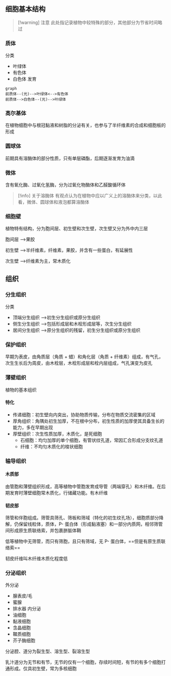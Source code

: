 ## 细胞基本结构

>[!warning] 注意
>此处指记录植物中较特殊的部分，其他部分为节省时间略过

### 质体

分类

- 叶绿体
- 有色体
- 白色体
发育

```mermaid
graph 
前质体--(光)-->叶绿体<-->有色体
前质体-->白色体--(光)-->叶绿体
```

### 高尔基体

在植物细胞中与根冠黏液和树脂的分泌有关，也参与了半纤维素的合成和细胞板的形成

### 圆球体

前期具有溶酶体的部分性质，只有单层磷酯，后期逐渐发育为油滴

### 微体

含有氧化酶、过氧化氢酶，分为过氧化物酶体和乙醛酸循环体

>[!info] 关于溶酶体
>有观点认为在植物中应以广义上的溶酶体来分类，以此看，微体、圆球体和液泡都算溶酶体

### 细胞壁

植物特有结构，分为胞间层、初生壁和次生壁，次生壁又分为外中内三层

胞间层 -->果胶

初生壁 -->半纤维素，纤维素，果胶，并含有一些蛋白，有延展性

次生壁 -->纤维素为主，常木质化

## 组织
### 分生组织

分类

- 顶端分生组织 -->初生分生组织或原分生组织
- 侧生分生组织 -->包括形成层和木栓形成层等，次生分生组织
- 居间分生组织 -->原分生组织的残留，初生分生组织或原分生组织
### 保护组织

早期为表皮，由角质层（角质 + 蜡）和角化层（角质 + 纤维素）组成，有气孔，次生生长后为周皮，由木栓层，木栓形成层和栓内层组成，气孔演变为皮孔

### 薄壁组织

植物的基本组织

#### 特化
- 传递细胞：初生壁向内突出，协助物质传输，分布在物质交流密集的区域
- 厚角组织：角隅处初生加厚，不在根中分布，初生性质的加厚使其具备生长的能力，多在早期出现
- 厚壁组织：次生性质加厚，木质化，是死细胞
	- 石细胞：均匀加厚的单个细胞，有管状纹孔道，常因汇合形成分支纹孔道
	- 纤维：不均匀木质化的梭状细胞
### 输导组织
#### 木质部

由管胞和薄壁组织形成，高等植物中管胞发育成导管（两端穿孔）和木纤维。在后期发育时薄壁细胞常木质化，行储藏功能。有木纤维

#### 韧皮部

筛管和伴胞组成。筛管具筛孔、筛板和筛域（特化的初生纹孔场），细胞质部分降解，仍保留线粒体，质体，P- 蛋白体（形成黏液塞）和一部分内质网，相邻筛管间形成原生质联络索，并包裹胼胝体鞘

低等植物中无筛管，而只有筛胞，且只有筛域，无 P- 蛋白体，==但是有原生质联络索==

韧皮纤维叫木纤维木质化程度低

### 分泌组织

外分泌

- 腺表皮/毛
- 蜜腺
- 排水器
内分泌
- 油细胞
- 黏液细胞
- 含晶细胞
- 鞣质细胞
- 芥子酶细胞

分泌腔、道分为裂生型、溶生型、裂溶生型

乳汁道分为无节和有节，无节的仅有一个细胞，存续时间短，有节的有多个细胞打通形成。仅具初生壁，常为多核细胞